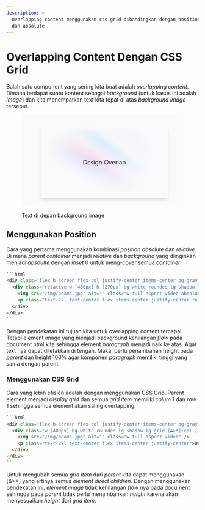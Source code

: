 ```yaml
---
description: >-
  Overlapping content menggunakan css grid dibandingkan dengan position relative
  dan absolute
---
```


# Overlapping Content Dengan CSS Grid

Salah satu component yang sering kita buat adalah _overlapping content_. Dimana terdapat suatu kontent sebagai _background_ (untuk kasus ini adalah _image_) dan kita menempatkan text kita tepat di atas _background image_ tersebut.&#x20;

<figure><img src="../../.gitbook/assets/overlapping.PNG" alt=""><figcaption><p>Text di depan background image</p></figcaption></figure>

## Menggunakan Position

Cara yang pertama menggunakan kombinasi _position absolute_ dan _relative_. Di mana _parent container_ menjadi _relative_ dan _background_ yang diinginkan menjadi _absoulte_ dengan _inset_ 0 untuk meng-cover semua _container_.

````html
```html
<div class="flex h-screen flex-col justify-center items-center bg-gray-50 py-6 sm:py-12">
  <div class="relative w-[480px] h-[270px] bg-white rounded-lg shadow-lg overflow-hidden">
    <img src="/img/beams.jpg" alt="" class="w-full aspect-video absolute inset-0 -z-0" />
    <p class="text-2xl text-center flex items-center justify-center relative h-full">Design Overlap</p>
  </div>
</div>
```
````

Dengan pendekatan ini tujuan kita untuk overlapping content tercapai. Tetapi element image yang menjadi background kehilangan _flow_ pada document html kita sehingga element _paragraph_ menjadi naik ke atas. Agar text nya dapat diletakkan di tengah. Maka, perlu penambahan height pada _parent_ dan height 100% agar komponen _paragraph_ memiliki tinggi yang sama dengan parent.

### Menggunakan CSS Grid

Cara yang lebih efisien adalah dengan menggunakan CSS Grid. Parent element menjadi _display grid_ dan semua _grid item_ memiliki _colum_ 1 dan _row_ 1 sehingga semua element akan saling overlapping.

````html
```html
<div class="flex h-screen flex-col justify-center items-center bg-gray-50 py-6 sm:py-12">
  <div class="w-[480px] bg-white rounded-lg shadow-lg grid [&>*]:col-[1] [&>*]:row-[1] overflow-hidden">
    <img src="/img/beams.jpg" alt="" class="w-full aspect-video" />
    <p class="text-2xl text-center flex items-center justify-center">Design Overlap</p>
  </div>
</div>
```
````

Untuk mengubah semua _grid item_ dari _parent_ kita dapat menggunakan \[&>\*] yang artinya semua _element direct children._ Dengan menggunakan pendekatan ini, _element image_ tidak kehilangan _flow_ nya pada document sehingga pada _parent_ tidak perlu menambahkan _height_ karena akan menyesuaikan _height_ dari _grid item_.
